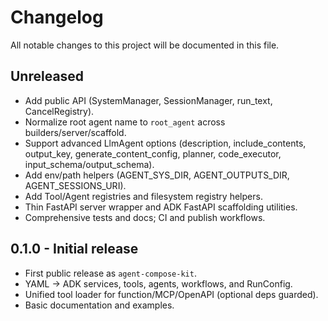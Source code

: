 Changelog
=========

All notable changes to this project will be documented in this file.

Unreleased
----------
- Add public API (SystemManager, SessionManager, run_text, CancelRegistry).
- Normalize root agent name to `root_agent` across builders/server/scaffold.
- Support advanced LlmAgent options (description, include_contents, output_key,
  generate_content_config, planner, code_executor, input_schema/output_schema).
- Add env/path helpers (AGENT_SYS_DIR, AGENT_OUTPUTS_DIR, AGENT_SESSIONS_URI).
- Add Tool/Agent registries and filesystem registry helpers.
- Thin FastAPI server wrapper and ADK FastAPI scaffolding utilities.
- Comprehensive tests and docs; CI and publish workflows.

0.1.0 - Initial release
-----------------------
- First public release as `agent-compose-kit`.
- YAML → ADK services, tools, agents, workflows, and RunConfig.
- Unified tool loader for function/MCP/OpenAPI (optional deps guarded).
- Basic documentation and examples.

